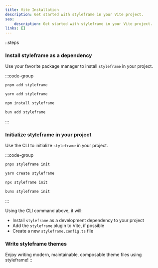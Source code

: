 ```yaml
---
title: Vite Installation
description: Get started with styleframe in your Vite project.
seo:
    description: Get started with styleframe in your Vite project.
links: []
---
```


::steps

### Install styleframe as a dependency

Use your favorite package manager to install `styleframe` in your project.

:::code-group

```bash [pnpm]
pnpm add styleframe
```

```bash [yarn]
yarn add styleframe
```

```bash [npm]
npm install styleframe
```

```bash [bun]
bun add styleframe
```

:::

### Initialize styleframe in your project

Use the CLI to initialize `styleframe` in your project.

:::code-group

```bash [pnpm]
pnpx styleframe init
```

```bash [yarn]
yarn create styleframe
```

```bash [npm]
npx styleframe init
```

```bash [bun]
bunx styleframe init
```

:::

Using the CLI command above, it will:

- Install `styleframe` as a development dependency to your project
- Add the `styleframe` plugin to Vite, if possible
- Create a new `styleframe.config.ts` file

### Write styleframe themes

Enjoy writing modern, maintainable, composable theme files using styleframe!
::
